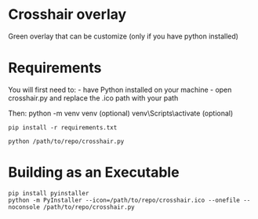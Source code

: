 # Crosshair overlay
Green overlay that can be customize (only if you have python installed)

# Requirements
You will first need to:
    - have Python installed on your machine
    - open crosshair.py and replace the .ico path with your path

Then:
    python -m venv venv     (optional)
    venv\Scripts\activate   (optional)
    
    pip install -r requirements.txt
    
    python /path/to/repo/crosshair.py


# Building as an Executable
    pip install pyinstaller
    python -m PyInstaller --icon=/path/to/repo/crosshair.ico --onefile --noconsole /path/to/repo/crosshair.py
